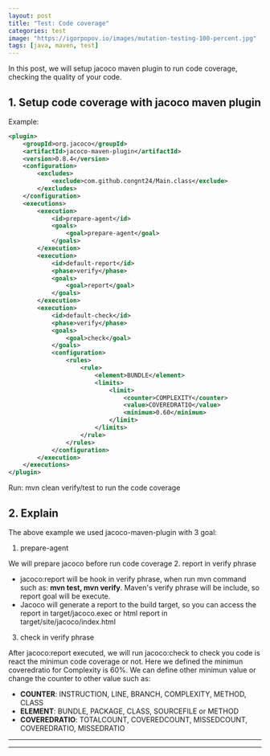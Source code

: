 ```yaml
---
layout: post
title: "Test: Code coverage"
categories: test
image: "https://igorpopov.io/images/mutation-testing-100-percent.jpg"
tags: [java, maven, test]
---
```

In this post, we will setup jacoco maven plugin to run code coverage, checking the quality of your code.
<!--more-->
## 1. Setup code coverage with jacoco maven plugin

Example:
```xml
<plugin>
    <groupId>org.jacoco</groupId>
    <artifactId>jacoco-maven-plugin</artifactId>
    <version>0.8.4</version>
    <configuration>
        <excludes>
            <exclude>com.github.congnt24/Main.class</exclude>
        </excludes>
    </configuration>
    <executions>
        <execution>
            <id>prepare-agent</id>
            <goals>
                <goal>prepare-agent</goal>
            </goals>
        </execution>
        <execution>
            <id>default-report</id>
            <phase>verify</phase>
            <goals>
                <goal>report</goal>
            </goals>
        </execution>
        <execution>
            <id>default-check</id>
            <phase>verify</phase>
            <goals>
                <goal>check</goal>
            </goals>
            <configuration>
                <rules>
                    <rule>
                        <element>BUNDLE</element>
                        <limits>
                            <limit>
                                <counter>COMPLEXITY</counter>
                                <value>COVEREDRATIO</value>
                                <minimum>0.60</minimum>
                            </limit>
                        </limits>
                    </rule>
                </rules>
            </configuration>
        </execution>
    </executions>
</plugin>
```
Run: mvn clean verify/test to run the code coverage
## 2. Explain
The above example we used jacoco-maven-plugin with 3 goal:
1. prepare-agent 

We will prepare jacoco before run code coverage
2. report in verify phrase

- jacoco:report will be hook in verify phrase, when run mvn command such as: **mvn test, mvn verify**. Maven's verify phrase will be include, so report goal will be execute.
- Jacoco will generate a report to the build target, so you can access the report in target/jacoco.exec or html report in target/site/jacoco/index.html


3. check in verify phrase

After jacoco:report executed, we will run jacoco:check to check you code is react the minimun code coverage or not. Here we defined the minimun coveredratio for Complexity is 60%. We can define other minimun value or change the counter to other value such as: 
- **COUNTER**: INSTRUCTION, LINE, BRANCH, COMPLEXITY, METHOD, CLASS
- **ELEMENT**: BUNDLE, PACKAGE, CLASS, SOURCEFILE or METHOD
- **COVEREDRATIO**: TOTALCOUNT, COVEREDCOUNT, MISSEDCOUNT, COVEREDRATIO, MISSEDRATIO

---

---
